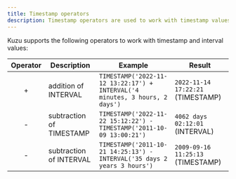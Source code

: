 ```yaml
---
title: Timestamp operators
description: Timestamp operators are used to work with timestamp values.
---
```


Kuzu supports the following operators to work with timestamp and interval values:

<div class="scroll-table">

| Operator | Description | Example | Result |
| :-----------: | ----------- |  ----------- |  ----------- |
| + | addition of INTERVAL | `TIMESTAMP('2022-11-12 13:22:17') + INTERVAL('4 minutes, 3 hours, 2 days')` | `2022-11-14 17:22:21` (TIMESTAMP) | 
| - | subtraction of TIMESTAMP | `TIMESTAMP('2022-11-22 15:12:22') - TIMESTAMP('2011-10-09 13:00:21')` | `4062 days 02:12:01` (INTERVAL)|
| - | subtraction of INTERVAL | `TIMESTAMP('2011-10-21 14:25:13') - INTERVAL('35 days 2 years 3 hours')` | `2009-09-16 11:25:13` (TIMESTAMP) |

</div>